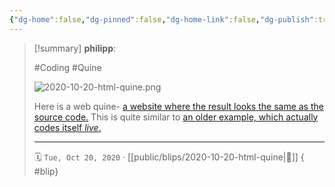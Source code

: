 ```yaml
---
{"dg-home":false,"dg-pinned":false,"dg-home-link":false,"dg-publish":true,"type":"blip","created-date":"2020-10-20T00:00:00","disabled rules":["yaml-title","yaml-title-alias","file-name-heading"],"title":"philipp @ 2020-10-20","dg-permalink":"2020/10/20/html-quine/","updated-date":"2025-04-30T22:27:35","dg-path":"blips/2020-10-20-html-quine.md","permalink":"/2020/10/20/html-quine/","dgPassFrontmatter":true}
---
```


> [!summary] **philipp**:
>
> #Coding #Quine
>
> ![2020-10-20-html-quine.png](/img/user/attachments/2020-10-20-html-quine.png)
>
> Here is a web quine- [a website where the result looks the same as the source
> code.](https://secretgeek.github.io/html_wysiwyg/html.html) This is quite
> similar to [an older example, which actually codes itself
> _live_.](https://www.strml.net/)
> - - -
>
> 🗓️ `Tue, Oct 20, 2020` · [[public/blips/2020-10-20-html-quine\|🔗]]
{ #blip}

